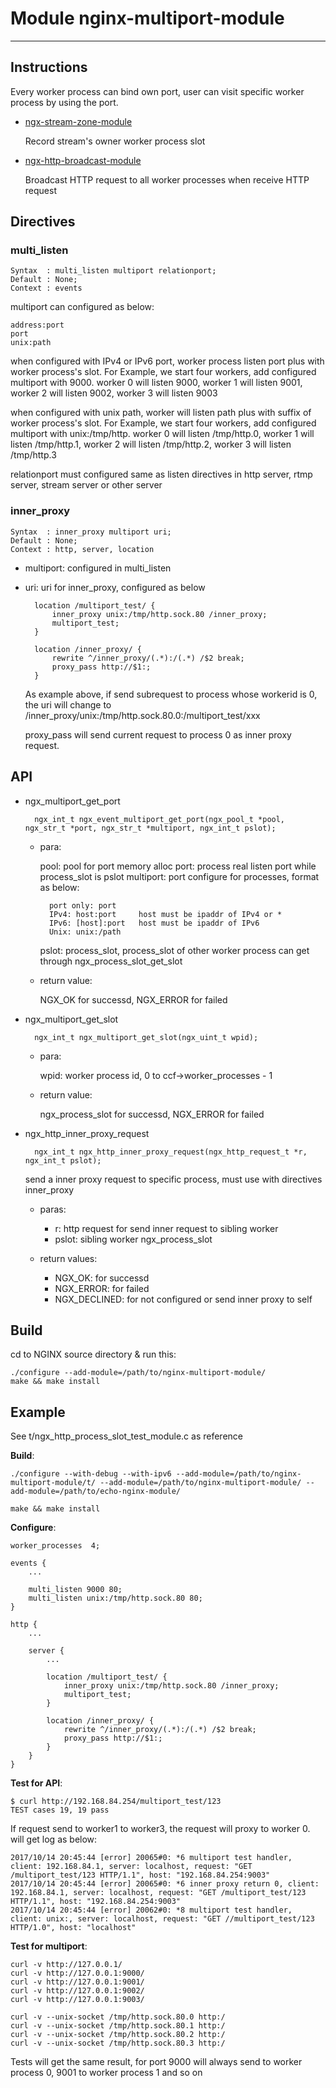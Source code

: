 # Module nginx-multiport-module
---
## Instructions

Every worker process can bind own port, user can visit specific worker process by using the port.

- [ngx-stream-zone-module](doc/ngx-stream-zone-module.md)

	Record stream's owner worker process slot

- [ngx-http-broadcast-module](doc/ngx-http-broadcast-module.md)

	Broadcast HTTP request to all worker processes when receive HTTP request

## Directives

### multi\_listen

	Syntax  : multi_listen multiport relationport;
	Default : None;
	Context : events

multiport can configured as below:

	address:port
	port
	unix:path

when configured with IPv4 or IPv6 port, worker process listen port plus with worker process's slot. For Example, we start four workers, add configured multiport with 9000. worker 0 will listen 9000, worker 1 will listen 9001, worker 2 will listen 9002, worker 3 will listen 9003

when configured with unix path, worker will listen path plus with suffix of worker process's slot. For Example, we start four workers, add configured multiport with unix:/tmp/http. worker 0 will listen /tmp/http.0, worker 1 will listen /tmp/http.1, worker 2 will listen /tmp/http.2, worker 3 will listen /tmp/http.3


relationport must configured same as listen directives in http server, rtmp server, stream server or other server

### inner\_proxy

	Syntax  : inner_proxy multiport uri;
	Default : None;
	Context : http, server, location

- multiport: configured in multi_listen
- uri: uri for inner_proxy, configured as below

        location /multiport_test/ {
            inner_proxy unix:/tmp/http.sock.80 /inner_proxy;
            multiport_test;
        }

        location /inner_proxy/ {
            rewrite ^/inner_proxy/(.*):/(.*) /$2 break;
            proxy_pass http://$1:;
        }

	As example above, if send subrequest to process whose workerid is 0, the uri will change to /inner_proxy/unix:/tmp/http.sock.80.0:/multiport_test/xxx
	
	proxy_pass will send current request to process 0 as inner proxy request.

## API

- ngx\_multiport\_get\_port

		ngx_int_t ngx_event_multiport_get_port(ngx_pool_t *pool, ngx_str_t *port, ngx_str_t *multiport, ngx_int_t pslot);

	- para:

		pool: pool for port memory alloc
		port: process real listen port while process\_slot is pslot
		multiport: port configure for processes, format as below:
		
			port only: port
			IPv4: host:port     host must be ipaddr of IPv4 or *
			IPv6: [host]:port   host must be ipaddr of IPv6
			Unix: unix:/path
		
		pslot: process\_slot, process\_slot of other worker process can get through ngx\_process\_slot\_get\_slot

	- return value:

		NGX\_OK for successd, NGX\_ERROR for failed

- ngx\_multiport\_get\_slot

		ngx_int_t ngx_multiport_get_slot(ngx_uint_t wpid);

	- para:

		wpid: worker process id, 0 to ccf->worker_processes - 1

	- return value:

		ngx_process_slot for successd, NGX_ERROR for failed

- ngx\_http\_inner\_proxy\_request

		ngx_int_t ngx_http_inner_proxy_request(ngx_http_request_t *r, ngx_int_t pslot);

	send a inner proxy request to specific process, must use with directives inner\_proxy
	
	- paras:

		- r: http request for send inner request to sibling worker
		- pslot: sibling worker ngx_process_slot
	
	- return values:

		- NGX_OK: for successd
		- NGX_ERROR: for failed
		- NGX_DECLINED: for not configured or send inner proxy to self

## Build

cd to NGINX source directory & run this:

	./configure --add-module=/path/to/nginx-multiport-module/
	make && make install

## Example

See t/ngx\_http\_process\_slot\_test\_module.c as reference

**Build**:

	./configure --with-debug --with-ipv6 --add-module=/path/to/nginx-multiport-module/t/ --add-module=/path/to/nginx-multiport-module/ --add-module=/path/to/echo-nginx-module/

	make && make install

**Configure**:

	worker_processes  4;

	events {
		...

		multi_listen 9000 80;
		multi_listen unix:/tmp/http.sock.80 80;
	}
	
	http {
		...

		server {
			...
	
			location /multiport_test/ {
				inner_proxy unix:/tmp/http.sock.80 /inner_proxy;
				multiport_test;
			}

			location /inner_proxy/ {
				rewrite ^/inner_proxy/(.*):/(.*) /$2 break;
				proxy_pass http://$1:;
			}
		}
	}

**Test for API**:

	$ curl http://192.168.84.254/multiport_test/123
	TEST cases 19, 19 pass

If request send to worker1 to worker3, the request will proxy to worker 0. will get log as below:

	2017/10/14 20:45:44 [error] 20065#0: *6 multiport test handler, client: 192.168.84.1, server: localhost, request: "GET /multiport_test/123 HTTP/1.1", host: "192.168.84.254:9003"
	2017/10/14 20:45:44 [error] 20065#0: *6 inner proxy return 0, client: 192.168.84.1, server: localhost, request: "GET /multiport_test/123 HTTP/1.1", host: "192.168.84.254:9003"
	2017/10/14 20:45:44 [error] 20062#0: *8 multiport test handler, client: unix:, server: localhost, request: "GET //multiport_test/123 HTTP/1.0", host: "localhost"

**Test for multiport**:

	curl -v http://127.0.0.1/
	curl -v http://127.0.0.1:9000/
	curl -v http://127.0.0.1:9001/
	curl -v http://127.0.0.1:9002/
	curl -v http://127.0.0.1:9003/

	curl -v --unix-socket /tmp/http.sock.80.0 http:/
	curl -v --unix-socket /tmp/http.sock.80.1 http:/
	curl -v --unix-socket /tmp/http.sock.80.2 http:/
	curl -v --unix-socket /tmp/http.sock.80.3 http:/

Tests will get the same result, for port 9000 will always send to worker process 0, 9001 to worker process 1 and so on
